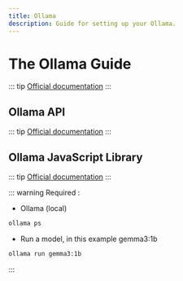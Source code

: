 ```yaml
---
title: Ollama
description: Guide for setting up your Ollama.
---
```


<script setup lang="ts">
import OllamaBrowser from '../.vitepress/theme/components/OllamaBrowser.vue'
</script>

# The Ollama Guide
::: tip
[Official documentation](https://github.com/ollama/ollama)
:::

## Ollama API
::: tip
[Official documentation](https://github.com/ollama/ollama/blob/main/docs/api.md)
:::

## Ollama JavaScript Library
::: tip
[Official documentation](https://github.com/ollama/ollama-js)
:::

::: warning
Required :

- Ollama (local)
```sh
ollama ps
```
- Run a model, in this example gemma3:1b
```sh
ollama run gemma3:1b
```
:::

<OllamaBrowser />